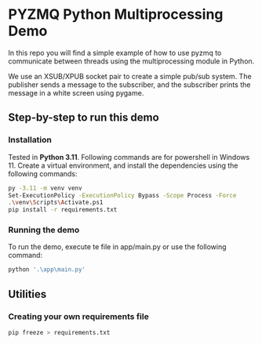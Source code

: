 # PYZMQ Python Multiprocessing Demo 

In this repo you will find a simple example of how to use pyzmq to communicate between threads using the multiprocessing module in Python.

We use an XSUB/XPUB socket pair to create a simple pub/sub system. The publisher sends a message to the subscriber, and the subscriber prints the message in a white screen using pygame. 

## Step-by-step to run this demo ## 

### Installation

Tested in **Python 3.11**. Following commands are for powershell in Windows 11. Create a virtual environment, and install the dependencies using the following commands:
```bash
py -3.11 -m venv venv
Set-ExecutionPolicy -ExecutionPolicy Bypass -Scope Process -Force
.\venv\Scripts\Activate.ps1
pip install -r requirements.txt
```

### Running the demo

To run the demo, execute te file in app/main.py or use the following command:
```bash
python '.\app\main.py'
```

## Utilities

### Creating your own requirements file 

```bash
pip freeze > requirements.txt
```